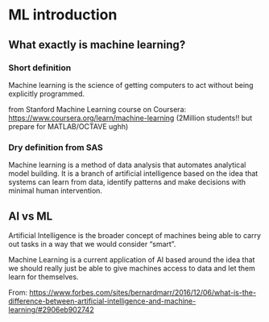 # ML introduction


## What exactly is machine learning?

### Short definition
Machine learning is the science of getting computers to act without being explicitly programmed.

from Stanford Machine Learning course on Coursera: https://www.coursera.org/learn/machine-learning (2Million students!! but prepare for MATLAB/OCTAVE ughh)

### Dry definition from SAS
Machine learning is a method of data analysis that automates analytical model building. It is a branch of artificial intelligence based on the idea that systems can learn from data, identify patterns and make decisions with minimal human intervention.

## AI vs ML

Artificial Intelligence is the broader concept of machines being able to carry out tasks in a way that we would consider “smart”.

Machine Learning is a current application of AI based around the idea that we should really just be able to give machines access to data and let them learn for themselves.

From: https://www.forbes.com/sites/bernardmarr/2016/12/06/what-is-the-difference-between-artificial-intelligence-and-machine-learning/#2906eb902742

